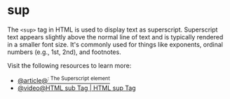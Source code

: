 # sup

The `<sup>` tag in HTML is used to display text as superscript. Superscript text appears slightly above the normal line of text and is typically rendered in a smaller font size. It's commonly used for things like exponents, ordinal numbers (e.g., 1st, 2nd), and footnotes.

Visit the following resources to learn more:

- [@article@<sup>: The Superscript element](https://developer.mozilla.org/en-US/docs/Web/HTML/Reference/Elements/sup)
- [@video@HTML sub Tag | HTML sup Tag](https://www.youtube.com/watch?v=7GBTIHoWZko)